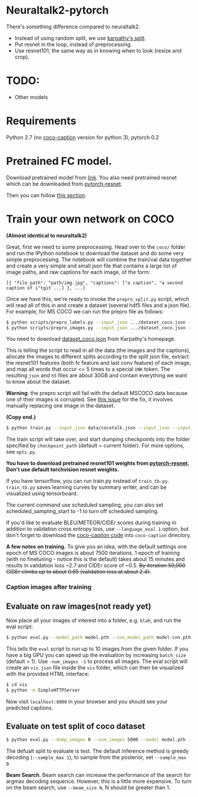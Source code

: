 # Neuraltalk2-pytorch

There's something difference compared to neuraltalk2.
- Instead of using random split, we use [karpathy's split](http://cs.stanford.edu/people/karpathy/deepimagesent/caption_datasets.zip).
- Put resnet in the loop, instead of preprocessing.
- Use resnet101; the same way as in knowing when to look (resize and crop).

# TODO:
- Other models

# Requirements
Python 2.7 (no [coco-caption](https://github.com/tylin/coco-caption) version for python 3), pytorch 0.2

# Pretrained FC model.
Download pretrained model from [link](https://drive.google.com/drive/folders/0B7fNdx_jAqhtOVBabHRCQzJ1Skk?usp=sharing). You also need pretrained resnet which can be downloaded from [pytorch-resnet](https://github.com/ruotianluo/pytorch-resnet.git).

Then you can follow [this section](#markdown-header-caption-images-after-training).

# Train your own network on COCO
**(Almost identical to neuraltalk2)**

Great, first we need to some preprocessing. Head over to the `coco/` folder and run the IPython notebook to download the dataset and do some very simple preprocessing. The notebook will combine the train/val data together and create a very simple and small json file that contains a large list of image paths, and raw captions for each image, of the form:

```
[{ "file_path": "path/img.jpg", "captions": ["a caption", "a second caption of i"tgit ...] }, ...]
```

Once we have this, we're ready to invoke the `prepro_split.py` script, which will read all of this in and create a dataset (several hdf5 files and a json file). For example, for MS COCO we can run the prepro file as follows:

```bash
$ python scripts/prepro_labels.py --input_json .../dataset_coco.json --output_json data/cocotalk.json --output_h5 data/cocotalk
$ python scripts/prepro_images.py --input_json .../dataset_coco.json --output_h5 data/cocotalk --images_root ...
```

You need to download [dataset_coco.json](http://cs.stanford.edu/people/karpathy/deepimagesent/caption_datasets.zip) from Karpathy's homepage.

This is telling the script to read in all the data (the images and the captions), allocate the images to different splits according to the split json file, extract the resnet101 features (both fc feature and last conv feature) of each image, and map all words that occur <= 5 times to a special `UNK` token. The resulting `json` and `h5` files are about 30GB and contain everything we want to know about the dataset.

**Warning**: the prepro script will fail with the default MSCOCO data because one of their images is corrupted. See [this issue](https://github.com/karpathy/neuraltalk2/issues/4) for the fix, it involves manually replacing one image in the dataset.

**(Copy end.)**

```bash
$ python train.py --input_json data/cocotalk.json --input_json --input_label_h5 data/cocotalk_label.h5 --input_image_h5 data/cocotalk_image.h5 --beam_size 1 --learning_rate 5e-4 --learning_rate_decay_start 0 --scheduled_sampling_start 0 --save_checkpoint_every 6000 --val_images_use 5000 --cnn_model resnet101 --cnn_weight resnet101.pth
```

The train script will take over, and start dumping checkpoints into the folder specified by `checkpoint_path` (default = current folder). For more options, see `opts.py`.

**You have to download pretrained resnet101 weights from [pytorch-resnet](https://github.com/ruotianluo/pytorch-resnet.git). Don't use default torchvision resnet weights.** 


If you have tensorflow, you can run train.py instead of `train_tb.py`. `train_tb.py` saves learning curves by summary writer, and can be visualized using tensorboard.

The current command use scheduled sampling, you can also set scheduled_sampling_start to -1 to turn off scheduled sampling.

If you'd like to evaluate BLEU/METEOR/CIDEr scores during training in addition to validation cross entropy loss, use `--language_eval 1` option, but don't forget to download the [coco-caption code](https://github.com/tylin/coco-caption) into `coco-caption` directory.

**A few notes on training.** To give you an idea, with the default settings one epoch of MS COCO images is about 7500 iterations. 1 epoch of training (with no finetuning - notice this is the default) takes about 15 minutes and results in validation loss ~2.7 and CIDEr score of ~0.5. ~~By iteration 50,000 CIDEr climbs up to about 0.65 (validation loss at about 2.4).~~

### Caption images after training

## Evaluate on raw images(not ready yet)
Now place all your images of interest into a folder, e.g. `blah`, and run
the eval script:

```bash
$ python eval.py --model_path model.pth --cnn_model_path model-cnn.pth --infos_path infos_<id>.pkl --image_folder <image_folder> --num_images 10
```

This tells the `eval` script to run up to 10 images from the given folder. If you have a big GPU you can speed up the evaluation by increasing `batch_size` (default = 1). Use `-num_images -1` to process all images. The eval script will create an `vis.json` file inside the `vis` folder, which can then be visualized with the provided HTML interface:

```bash
$ cd vis
$ python -m SimpleHTTPServer
```

Now visit `localhost:8000` in your browser and you should see your predicted captions.

## Evaluate on test split of coco dataset

```bash
$ python eval.py --dump_images 0 --num_images 5000 --model model.pth --cnn_model_path model-cnn.pth --language_eval 1 --infos_path infos_<id>.pkl
```

The defualt split to evaluate is test. The default inference method is greedy decoding (`--sample_max 1`), to sample from the posterior, set `--sample_max 0`.

**Beam Search**. Beam search can increase the performance of the search for argmax decoding sequence. However, this is a little more expensive. To turn on the beam search, use `--beam_size N`, N should be greater than 1.


